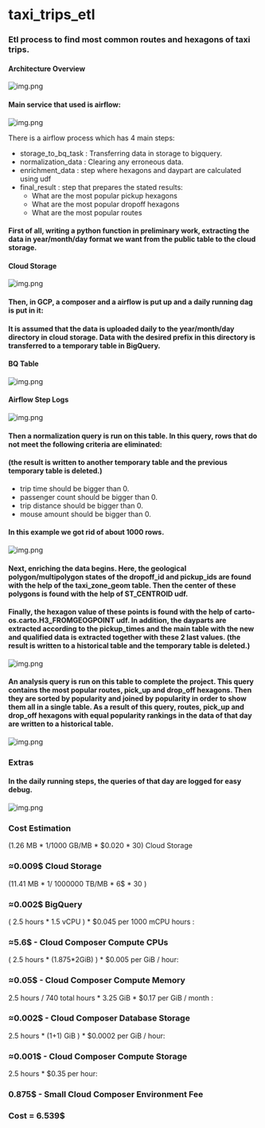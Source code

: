# taxi_trips_etl
### Etl process to find most common routes and hexagons of taxi trips.

#### Architecture Overview
![img.png](images/img_8.png)


#### Main service that used is airflow:
![img.png](images/img_7.png)

There is a airflow process which has 4 main steps:

 - storage_to_bq_task : Transferring data in storage to bigquery.
 - normalization_data : Clearing any erroneous data.
 - enrichment_data : step where hexagons and daypart are calculated using udf
 - final_result : step that prepares the stated results: 
   - What are the most popular pickup hexagons
   - What are the most popular dropoff hexagons
   - What are the most popular routes


#### First of all, writing a python function in preliminary work, extracting the data in year/month/day format we want from the public table to the **cloud storage**.
#### Cloud Storage
![img.png](images/img_4.png)

####  Then, in GCP, **a composer and a airflow** is put up and a daily running dag is put in it:


####  It is assumed that the data is uploaded daily to the year/month/day directory in **cloud storage**. Data with the desired prefix in this directory is transferred to a temporary table in **BigQuery**.
#### BQ Table
![img.png](images/img.png)

#### Airflow Step Logs
![img.png](images/img_5.png)

#### Then a normalization query is run on this table. In this query, rows that do not meet the following criteria are eliminated:
#### (the result is written to another temporary table and the previous temporary table is deleted.)
 - trip time should be bigger than 0.
 - passenger count should be bigger than 0.
 - trip distance should be bigger than 0.
 - mouse amount should be bigger than 0.

#### In this example we got rid of about 1000 rows.
![img.png](images/img_1.png)

#### Next, enriching the data begins. Here, the geological **polygon/multipolygon** states of the dropoff_id and pickup_ids are found with the help of the **taxi_zone_geom** table. Then the center of these polygons is found with the help of **ST_CENTROID** udf.
#### Finally, the hexagon value of these points is found with the help of **carto-os.carto.H3_FROMGEOGPOINT** udf. In addition, the **dayparts** are extracted according to the pickup_times and the main table with the new and qualified data is extracted together with these 2 last values. (the result is written to a historical table and the temporary table is deleted.)

![img.png](images/img_2.png)

#### An analysis query is run on this table to complete the project. This query contains the most popular routes, pick_up and drop_off hexagons. Then they are sorted by popularity and joined by popularity in order to show them all in a single table. As a result of this query, routes, pick_up and drop_off hexagons with equal popularity rankings in the data of that day are written to a historical table.

![img.png](images/img_3.png)

### Extras

#### In the daily running steps, the queries of that day are logged for easy debug.
![img.png](images/img_6.png)

### Cost Estimation

(1.26 MB * 1/1000 GB/MB * $0.020 * 30) Cloud Storage
 ### ≈0.009$ Cloud Storage

(11.41 MB * 1/ 1000000 TB/MB * 6$ * 30 ) 
 ### ≈0.002$ BigQuery

( 2.5 hours  * 1.5 vCPU ) * $0.045 per 1000 mCPU hours :
  ### ≈5.6$ - Cloud Composer Compute CPUs

( 2.5 hours * (1.875*2GiB) ) * $0.005 per GiB / hour: 
  ### ≈0.05$ - Cloud Composer Compute Memory

2.5 hours  / 740 total hours * 3.25 GiB * $0.17 per GiB / month :
 ### ≈0.002$ - Cloud Composer Database Storage

2.5 hours *  (1+1) GiB ) * $0.0002 per GiB / hour: 
 ### ≈0.001$ - Cloud Composer Compute Storage

2.5 hours * $0.35 per hour:
 ### 0.875$ - Small Cloud Composer Environment Fee

 ### Cost = 6.539$ 